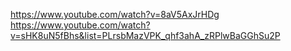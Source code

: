 https://www.youtube.com/watch?v=8aV5AxJrHDg
https://www.youtube.com/watch?v=sHK8uN5fBhs&list=PLrsbMazVPK_qhf3ahA_zRPlwBaGGhSu2P
